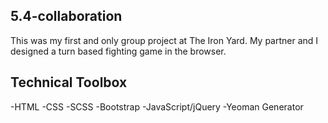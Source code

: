 ## 5.4-collaboration
This was my first and only group project at The Iron Yard. My partner and I designed a turn based fighting game in the browser.

## Technical Toolbox
-HTML -CSS -SCSS -Bootstrap -JavaScript/jQuery -Yeoman Generator
